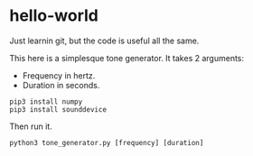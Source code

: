 # hello-world

Just learnin git, but the code is useful all the same.

This here is a simplesque tone generator.
It takes 2 arguments:
  - Frequency in hertz.
  - Duration in seconds.

```
pip3 install numpy
pip3 install sounddevice
```

Then run it.

```
python3 tone_generator.py [frequency] [duration]
```

